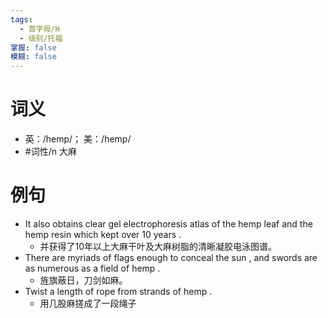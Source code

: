 ```yaml
---
tags:
  - 首字母/H
  - 级别/托福
掌握: false
模糊: false
---
```

# 词义
- 英：/hemp/； 美：/hemp/
- #词性/n  大麻
# 例句
- It also obtains clear gel electrophoresis atlas of the hemp leaf and the hemp resin which kept over 10 years .
	- 并获得了10年以上大麻干叶及大麻树脂的清晰凝胶电泳图谱。
- There are myriads of flags enough to conceal the sun , and swords are as numerous as a field of hemp .
	- 旌旗蔽日，刀剑如麻。
- Twist a length of rope from strands of hemp .
	- 用几股麻搓成了一段绳子
